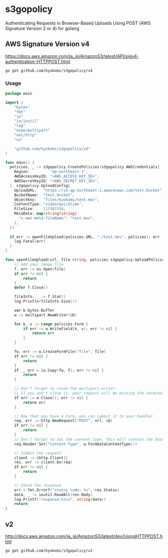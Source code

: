 s3gopolicy
=========================================
Authenticating Requests in Browser-Based Uploads Using POST (AWS Signature Version 2 or 4) for golang

## AWS Signature Version v4
https://docs.aws.amazon.com/ja_jp/AmazonS3/latest/API/sigv4-authentication-HTTPPOST.html

```shell
go get github.com/kyokomi/s3gopolicy/v4
```

### Usage

```go
package main

import (
	"bytes"
	"fmt"
	"io"
	"io/ioutil"
	"log"
	"mime/multipart"
	"net/http"
	"os"

	"github.com/kyokomi/s3gopolicy/v4"
)

func main() {
  policies, _ := s3gopolicy.CreatePolicies(s3gopolicy.AWSCredentials{
    Region:         "ap-northeast-1",
    AWSAccessKeyID: "<AWS_ACCESS_KEY_ID>",
    AWSSecretKeyID: "<AWS_SECRET_KEY_ID>",
  }, s3gopolicy.UploadConfig{
    UploadURL:   "https://s3-ap-northeast-1.amazonaws.com/test.bucket",
    BucketName:  "test.bucket",
    ObjectKey:   "files/kyokomi/test.mov",
    ContentType: "video/quicktime",
    FileSize:    113381558,
    MetaData: map[string]string{
      "x-amz-meta-fileName": "test.mov",
    },
  })
  
  if err := openFileUpload(policies.URL, "./test.mov", policies); err != nil {
    log.Fatal(err)
  }
}

func openFileUpload(url, file string, policies s3gopolicy.UploadPolicies) (err error) {
	// Add your image file
	f, err := os.Open(file)
	if err != nil {
		return
	}
	defer f.Close()

	fileInfo, _ := f.Stat()
	log.Println(fileInfo.Size())

	var b bytes.Buffer
	w := multipart.NewWriter(&b)

	for k, v := range policies.Form {
		if err := w.WriteField(k, v); err != nil {
			return err
		}
	}

	fw, err := w.CreateFormFile("file", file)
	if err != nil {
		return
	}
	if _, err = io.Copy(fw, f); err != nil {
		return
	}

	// Don't forget to close the multipart writer.
	// If you don't close it, your request will be missing the terminating boundary.
	if err := w.Close(); err != nil {
		return err
	}

	// Now that you have a form, you can submit it to your handler.
	req, err := http.NewRequest("POST", url, &b)
	if err != nil {
		return
	}
	// Don't forget to set the content type, this will contain the boundary.
	req.Header.Set("Content-Type", w.FormDataContentType())

	// Submit the request
	client := &http.Client{}
	res, err := client.Do(req)
	if err != nil {
		return
	}

	// Check the response
	err = fmt.Errorf("status code: %s", res.Status)
	data, _ := ioutil.ReadAll(res.Body)
	log.Printf("response:%s\n", string(data))
	return
}
```

## v2
http://docs.aws.amazon.com/ja_jp/AmazonS3/latest/dev/UsingHTTPPOST.html

```shell
go get github.com/kyokomi/s3gopolicy/v2
```

